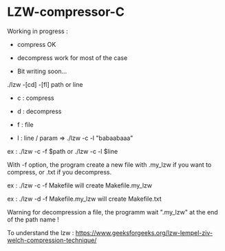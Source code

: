 # LZW-compressor-C


Working in progress : 

- compress OK

- decompress work for most of the case

- Bit writing soon...

./lzw -[cd] -[fl] path or line 

- c : compress

- d : decompress

- f : file

- l : line / param => ./lzw -c -l "babaabaaa"

ex : ./lzw -c -f $path or ./lzw -c -l $line

With -f option, the program create a new file with .my_lzw if you want to compress, or .txt if you decompress.

ex : ./lzw -c -f Makefile will create Makefile.my_lzw

ex : ./lzw -d -f Makefile.my_lzw will create Makefile.txt


Warning for decompression a file, the programm wait ".my_lzw" at the end of the path name ! 


To understand the lzw : https://www.geeksforgeeks.org/lzw-lempel-ziv-welch-compression-technique/


